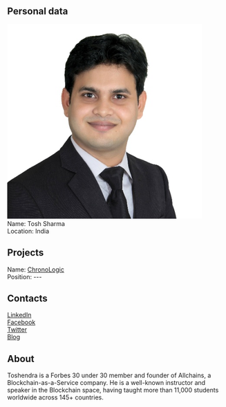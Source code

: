 ## Personal data
![photo](photo/tosh_sharma.jpg)  
Name: Tosh Sharma    
Location: India  
## Projects 
Name: [ChronoLogic](../projects/chronologic.md)  
Position: ---  
## Contacts
[LinkedIn](https://www.linkedin.com/in/toshendra/)  
[Facebook](https://www.facebook.com/toshendra)  
[Twitter](https://twitter.com/toshendrasharma)  
[Blog](https://toshendra.com/)
## About
Toshendra is a Forbes 30 under 30 member and founder of Allchains, a Blockchain-as-a-Service company. He is a well-known instructor and speaker in the Blockchain space, having taught more than 11,000 students worldwide across 145+ countries.
